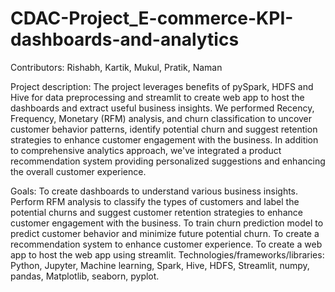 # CDAC-Project_E-commerce-KPI-dashboards-and-analytics
Contributors: Rishabh, Kartik, Mukul, Pratik, Naman

Project description:
The project leverages benefits of pySpark, HDFS and Hive for data preprocessing and streamlit to create web app to host the dashboards and extract useful business insights. We performed Recency, Frequency, Monetary (RFM) analysis, and churn classification to uncover customer behavior patterns, identify potential churn and suggest retention strategies to enhance customer engagement with the business. In addition to comprehensive analytics approach, we've integrated a product recommendation system providing personalized suggestions and enhancing the overall customer experience.

Goals:
To create dashboards to understand various business insights.
Perform RFM analysis to classify the types of customers and label the potential churns and suggest customer retention strategies to enhance customer engagement with the business.
To train churn prediction model to predict customer behavior and minimize future potential churn.
To create a recommendation system to enhance customer experience.
To create a web app to host the web app using streamlit.
Technologies/frameworks/libraries:
Python, Jupyter, Machine learning, Spark, Hive, HDFS, Streamlit, numpy, pandas, Matplotlib, seaborn, pyplot.
 
